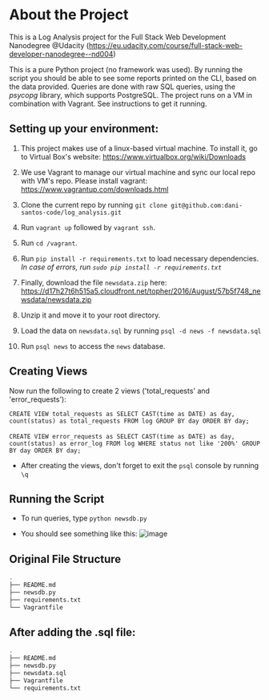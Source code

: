 # About the Project
This is a Log Analysis project for the Full Stack Web Development Nanodegree @Udacity (https://eu.udacity.com/course/full-stack-web-developer-nanodegree--nd004)

This is a pure Python project (no framework was used). By running the script you should be able to see some reports printed on the CLI, based on the data provided. Queries are done with raw SQL queries, using the *psycopg* library, which supports PostgreSQL. The project runs on a VM in combination with Vagrant. See instructions to get it running.

## Setting up your environment:

1. This project makes use of a linux-based virtual machine. To install it, go to Virtual Box's website: https://www.virtualbox.org/wiki/Downloads

2. We use Vagrant to manage our virtual machine and sync our local repo with VM's repo. Please install vagrant: https://www.vagrantup.com/downloads.html

3. Clone the current repo by running
`git clone git@github.com:dani-santos-code/log_analysis.git`

4. Run `vagrant up` followed by `vagrant ssh`.

5. Run `cd /vagrant`.

5. Run `pip install -r requirements.txt` to load necessary dependencies. *In case of errors, run `sudo pip install -r requirements.txt`*

6. Finally, download the file `newsdata.zip` here: https://d17h27t6h515a5.cloudfront.net/topher/2016/August/57b5f748_newsdata/newsdata.zip

7. Unzip it and move it to your root directory.

8. Load the data on `newsdata.sql` by running `psql -d news -f newsdata.sql`

9. Run `psql news` to access the `news` database.

## Creating Views

Now run the following to create 2 views ('total_requests' and 'error_requests'):

` CREATE VIEW total_requests as
  SELECT CAST(time as DATE) as day, count(status) as total_requests
  FROM log
  GROUP BY day
  ORDER BY day;
`
\
\
` CREATE VIEW error_requests as
  SELECT CAST(time as DATE) as day, count(status) as error_log
  FROM log
  WHERE status not like '200%'
  GROUP BY day
  ORDER BY day;
`

* After creating the views, don't forget to exit the `psql` console by running `\q`

## Running the Script

* To run queries, type `python newsdb.py`

* You should see something like this:
![image](https://drive.google.com/uc?export=view&id=17cPO-qDfgG6OdVoLBY7wa_ENoKPP_d9O)


## Original File Structure
```bash
.
├── README.md
├── newsdb.py
├── requirements.txt
└── Vagrantfile
```

## After adding the .sql file:

```bash
.
├── README.md
├── newsdb.py
├── newsdata.sql
├── Vagrantfile
└── requirements.txt
```
